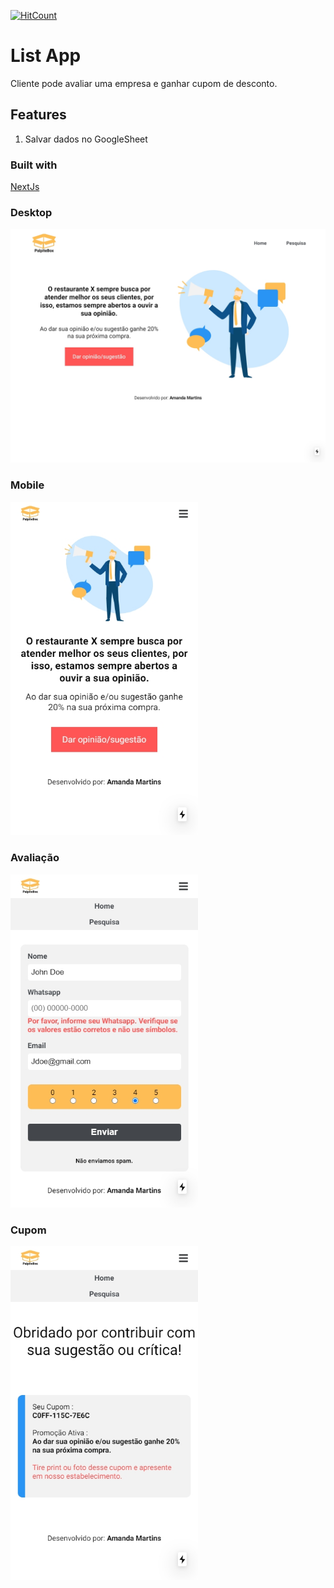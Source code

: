 [![HitCount](http://hits.dwyl.com/mandimartins/palpitebox.svg)](http://hits.dwyl.com/mandimartins/palpitebox)

# List App

Cliente pode avaliar uma empresa e ganhar cupom de desconto.

## Features

1. Salvar dados no GoogleSheet

### Built with
[NextJs](https://nextjs.org/)

### Desktop
<img src="/desktop.jpg" width="900">

### Mobile
<img src="/mobile.jpg" width="300">

### Avaliação
<img src="/mobile_validacao.jpg" width="300">

### Cupom
<img src="/mobile_cupom.jpg" width="300">
